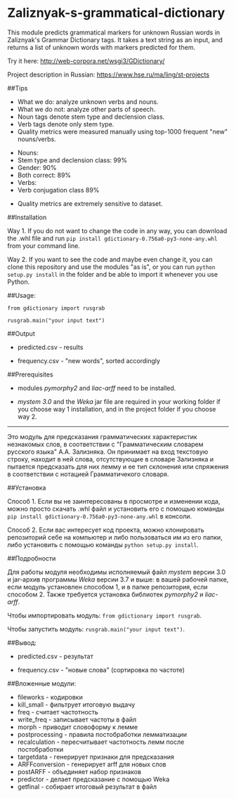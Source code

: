 # Zaliznyak-s-grammatical-dictionary

This module predicts grammatical markers for unknown Russian words in Zaliznyak's Grammar Dictionary tags.
It takes a text string as an input, and returns a list of unknown words with markers predicted for them.

Try it here: http://web-corpora.net/wsgi3/GDictionary/

Project description in Russian: https://www.hse.ru/ma/ling/st-projects

##Tips

* What we do: analyze unknown verbs and nouns.
* What we do not: analyze other parts of speech.
* Noun tags denote stem type and declension class. 
* Verb tags denote only stem type.
* Quality metrics were measured manually using top-1000 frequent "new" nouns/verbs.
+ Nouns:
+ Stem type and declension class: 99%
+ Gender: 90%
+ Both correct: 89%
+ Verbs:
+ Verb conjugation class 89%
* Quality metrics are extremely sensitive to dataset. 

##Installation

Way 1. If you do not want to change the code in any way, you can download the .whl file and run ``pip install gdictionary-0.756a0-py3-none-any.whl`` from your command line.

Way 2. If you want to see the code and maybe even change it, you can clone this repository and use the modules "as is", or you can run ``python setup.py install`` in the folder and be able to import it whenever you use Python.

##Usage: 

`from gdictionary import rusgrab`

`rusgrab.main("your input text")`

##Output

* predicted.csv - results

* frequency.csv - "new words", sorted accordingly

##Prerequisites 

* modules *pymorphy2* and *liac-arff* need to be installed.

* *mystem 3.0* and the *Weka* jar file are required in your working folder if you choose way 1 installation, and in the project folder if you choose way 2.

----------------

Это модуль для предсказания грамматических характеристик незнакомых слов, в соответствии с "Грамматическим словарем русского языка" А.А. Зализняка. Он принимает на вход текстовую строку, находит в ней слова, отсутствующие в словаре Зализняка и пытается предсказать для них лемму и ее тип склонения или спряжения в соответствии с нотацией Грамматичекого словаря.

##Установка

Способ 1. Если вы не заинтересованы в просмотре и изменении кода, можно просто скачать .whl файл и установить его с помощью команды `pip install gdictionary-0.756a0-py3-none-any.whl` в консоли.

Способ 2. Если вас интересует код проекта, можно клонировать репозиторий себе на компьютер и либо пользоваться им из его папки, либо установить с помощью команды `python setup.py install`. 

##Подробности

Для работы модуля необходимы исполняемый файл *mystem* версии 3.0 и jar-архив программы *Weka* версии 3.7 и выше: в вашей рабочей папке, если модуль установлен способом 1, и в папке репозитория, если способом 2.
Также требуется установка библиотек *pymorphy2* и *liac-arff*.

Чтобы импортировать модуль: `from gdictionary import rusgrab`.

Чтобы запустить модуль: `rusgrab.main("your input text")`.

##Вывод:

* predicted.csv - результат

* frequency.csv - "новые слова" (сортировка по частоте)

##Вложенные модули:

* fileworks - кодировки
* kill_small - фильтрует итоговую выдачу
* freq - считает частотность
* write_freq - записывает частоты в файл
* morph - приводит словоформу к лемме
* postprocessing - правила постобработки лемматизации
* recalculation - пересчитывает частотность лемм после постобработки
* targetdata - генерирует признаки для предсказания
* ARFFconversion - генерирует arff для новых слов
* postARFF - объединяет набор признаков 
* predictor - делает предсказание с помощью Weka
* getfinal - собирает итоговый результат в файл


